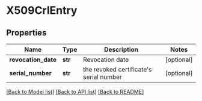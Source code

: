 # X509CrlEntry

## Properties
Name | Type | Description | Notes
------------ | ------------- | ------------- | -------------
**revocation_date** | **str** | Revocation date | [optional] 
**serial_number** | **str** | the revoked certificate&#x27;s serial number | [optional] 

[[Back to Model list]](../README.md#documentation-for-models) [[Back to API list]](../README.md#documentation-for-api-endpoints) [[Back to README]](../README.md)

